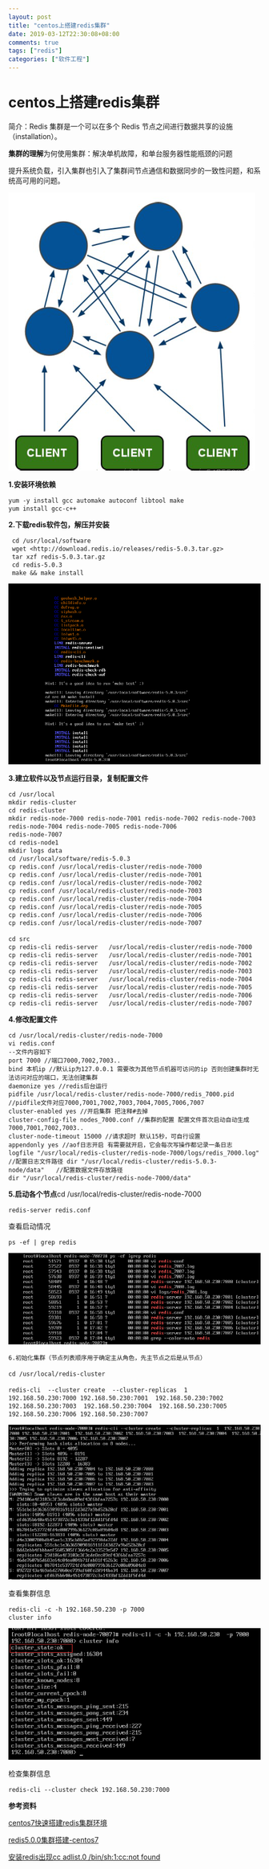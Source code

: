 ```yaml
---
layout: post
title: "centos上搭建redis集群"
date: 2019-03-12T22:30:08+08:00
comments: true
tags: ["redis"]
categories: ["软件工程"]
---
```


# centos上搭建redis集群

简介：Redis 集群是一个可以在多个 Redis 节点之间进行数据共享的设施（installation）。

**集群的理解**为何使用集群：解决单机故障，和单台服务器性能瓶颈的问题

提升系统负载，引入集群也引入了集群间节点通信和数据同步的一致性问题，和系统高可用的问题。

![../uploads/2020/10/2303071062.png](../uploads/2020/10/2303071062.png)

**1.安装环境依赖**

```
yum -y install gcc automake autoconf libtool make
yum install gcc-c++
```

**2.下载redis软件包，解压并安装**

```
 cd /usr/local/software
 wget <http://download.redis.io/releases/redis-5.0.3.tar.gz>
 tar xzf redis-5.0.3.tar.gz
 cd redis-5.0.3
 make && make install
```

![../uploads/2020/10/2144204738.png](../uploads/2020/10/2144204738.png)

**3.建立软件以及节点运行目录，复制配置文件**

```
cd /usr/local
mkdir redis-cluster
cd redis-cluster
mkdir redis-node-7000 redis-node-7001 redis-node-7002 redis-node-7003 redis-node-7004 redis-node-7005 redis-node-7006
redis-node-7007
cd redis-node1
mkdir logs data
cd /usr/local/software/redis-5.0.3
cp redis.conf /usr/local/redis-cluster/redis-node-7000
cp redis.conf /usr/local/redis-cluster/redis-node-7001
cp redis.conf /usr/local/redis-cluster/redis-node-7002
cp redis.conf /usr/local/redis-cluster/redis-node-7003
cp redis.conf /usr/local/redis-cluster/redis-node-7004
cp redis.conf /usr/local/redis-cluster/redis-node-7005
cp redis.conf /usr/local/redis-cluster/redis-node-7006
cp redis.conf /usr/local/redis-cluster/redis-node-7007

cd src
cp redis-cli redis-server   /usr/local/redis-cluster/redis-node-7000
cp redis-cli redis-server   /usr/local/redis-cluster/redis-node-7001
cp redis-cli redis-server   /usr/local/redis-cluster/redis-node-7002
cp redis-cli redis-server   /usr/local/redis-cluster/redis-node-7003
cp redis-cli redis-server   /usr/local/redis-cluster/redis-node-7004
cp redis-cli redis-server   /usr/local/redis-cluster/redis-node-7005
cp redis-cli redis-server   /usr/local/redis-cluster/redis-node-7006
cp redis-cli redis-server   /usr/local/redis-cluster/redis-node-7007
```

**4.修改配置文件**

```
cd /usr/local/redis-cluster/redis-node-7000
vi redis.conf
--文件内容如下
port 7000 //端口7000,7002,7003..
bind 本机ip //默认ip为127.0.0.1 需要改为其他节点机器可访问的ip 否则创建集群时无法访问对应的端口，无法创建集群
daemonize yes //redis后台运行
pidfile /usr/local/redis-cluster/redis-node-7000/redis_7000.pid //pidfile文件对应7000,7001,7002,7003,7004,7005,7006,7007
cluster-enabled yes //开启集群 把注释#去掉
cluster-config-file nodes_7000.conf //集群的配置 配置文件首次启动自动生成 7000,7001,7002,7003..
cluster-node-timeout 15000 //请求超时 默认15秒，可自行设置
appendonly yes //aof日志开启 有需要就开启，它会每次写操作都记录一条日志
logfile "/usr/local/redis-cluster/redis-node-7000/logs/redis_7000.log" //配置日志文件路径 dir "/usr/local/redis-cluster/redis-5.0.3-node/data"　　//配置数据文件存放路径
dir "/usr/local/redis-cluster/redis-node-7000/data"
```

**5.启动各个节点**cd /usr/local/redis-cluster/redis-node-7000

```
redis-server redis.conf
```

查看启动情况

```
ps -ef | grep redis
```

![../uploads/2020/10/3807803297.png](../uploads/2020/10/3807803297.png)

```
6.初始化集群（节点列表顺序用于确定主从角色，先主节点之后是从节点）

cd /usr/local/redis-cluster

redis-cli  --cluster create  --cluster-replicas  1  192.168.50.230:7000 192.168.50.230:7001  192.168.50.230:7002 192.168.50.230:7003  192.168.50.230:7004  192.168.50.230:7005 192.168.50.230:7006 192.168.50.230:7007
```

![../uploads/2020/10/3603667446.png](../uploads/2020/10/3603667446.png)

查看集群信息

```
redis-cli -c -h 192.168.50.230 -p 7000
cluster info
```

![../uploads/2020/10/2502187957.png](../uploads/2020/10/2502187957.png)

检查集群信息

```
redis-cli --cluster check 192.168.50.230:7000
```

**参考资料**

[centos7快速搭建redis集群环境](https://www.cnblogs.com/coes/p/9031939.html)

[redis5.0.0集群搭建-centos7](https://blog.csdn.net/qq_36514588/article/details/83856795)

[安装redis出现cc adlist.0 /bin/sh:1:cc:not found](http://www.mamicode.com/info-detail-1843956.html)